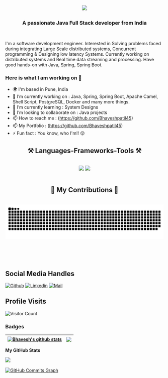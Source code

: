 <h1 align="center">
    <img src="https://readme-typing-svg.herokuapp.com/?font=Righteous&size=35&center=true&vCenter=true&width=500&height=70&duration=4000&lines=Hi+There!+👋;+I'm+Bhavesh+patil!;" />
</h1>
<h3 align="center">A passionate Java Full Stack developer from India </h3>

<br/>

I'm a software development engineer. Interested in Solving problems faced during integrating Large Scale distributed systems, Concurrent programming & Designing low latency Systems. Currently working on distributed systems and Real time data streaming and processing. Have good hands-on with Java, Spring, Spring Boot.

### Here is what I am working on 👋
- 🌍 I'm based in Pune, India
- 🔭 I’m currently working on : Java, Spring, Spring Boot, Apache Camel, Shell Script, PostgreSQL, Docker and many more things.
- 🌱 I’m currently learning : System Designs
- 👯 I’m looking to collaborate on : Java projects
- 📫 How to reach me : (https://github.com/Bhaveshpatil45)
- 📫 My Portfolio : (https://github.com/Bhaveshpatil45)
- ⚡ Fun fact : You know, who I'm!! 😜

<h2 align="center">⚒️ Languages-Frameworks-Tools ⚒️</h2>
<br/>
<div align="center">
    <img src="https://skillicons.dev/icons?i=vscode,github,window,linux,intellij,eclipse," />
    <img src="https://skillicons.dev/icons?i=java,spring,springboot,mysql," /><br>
</div>

<br/>
<div align="center">
  <h2>🐍 My Contributions 🐍</h2>
  <br>
  <img alt="snake eating my contributions" src="https://raw.githubusercontent.com/Bhaveshpatil45/Bhaveshpatil45/output/github-contribution-grid-snake.svg" />
  
  <br/><br/><br/>
</div>

## Social Media Handles
[![Github](https://img.shields.io/github/followers/Bhaveshpatil45?label=Follow&style=social)](https://github.com/Bhaveshpatil45)
[![Linkedin](https://img.shields.io/badge/-Bhaveshpatil-blue?style=flat-square&logo=linkedin&logoColor=white&link=)](https://www.linkedin.com/in/bhavesh-patil-b3472a19a/)
[![Mail](https://img.shields.io/badge/-bp700259@gmail.com-gray?style=flat-square&logo=gmail&logoColor=red&link=)](mailto:bp700259@gmail.com)

## Profile Visits
![Visitor Count](https://profile-counter.glitch.me/{Bhaveshpatil45}/count.svg)

### Badges
| <a href="https://github.com/Bhaveshpatil45/Bhaveshpatil45"><img align="center" src="https://github-readme-stats.vercel.app/api?username=Bhaveshpatil45&show_icons=true&theme=buefy&hide_border=true&count_private=true" alt="Bhavesh's github stats" /></a> | <a href="https://github.com/Bhaveshpatil45/Bhaveshpatil45"><img align="center" src="https://github-readme-stats.vercel.app/api/top-langs/?username=Bhaveshpatil45&layout=compact&theme=buefy&hide_border=true&langs_count=8" /></a> |
| ------------- | ------------- |

<b>My GitHub Stats</b>

<a href="http://www.github.com/Bhaveshpatil45"><img src="https://github-readme-streak-stats.herokuapp.com/?user=Bhaveshpatil45&stroke=ffffff&background=1c1917&ring=0891b2&fire=0891b2&currStreakNum=ffffff&currStreakLabel=0891b2&sideNums=ffffff&sideLabels=ffffff&dates=ffffff&hide_border=true" /></a>

<a href="http://www.github.com/Bhaveshpatil45"><img src="https://activity-graph.herokuapp.com/graph?username=Bhaveshpatil45&bg_color=1c1917&color=ffffff&line=0891b2&point=ffffff&area_color=1c1917&area=true&hide_border=true&custom_title=GitHub%20Commits%20Graph" alt="GitHub Commits Graph" /></a>
